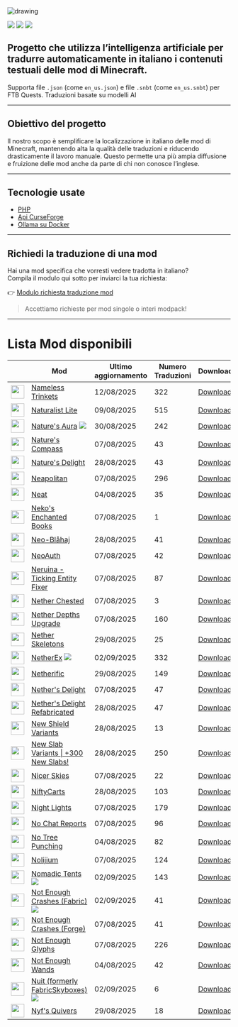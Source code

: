 <img src="https://cdn.worldvectorlogo.com/logos/minecraft.svg" alt="drawing" />

![](https://img.shields.io/badge/Ultimo%20Aggiornamento-02%2F09%2F2025-blue)
![](https://img.shields.io/badge/Mod%20tradotte-1896-green)
![](https://img.shields.io/badge/Quest%20tradotte-4-green)

## Progetto che utilizza l’intelligenza artificiale per **tradurre automaticamente in italiano** i contenuti testuali delle mod di Minecraft.
Supporta file `.json` (come `en_us.json`) e file `.snbt` (come `en_us.snbt`) per FTB Quests.
Traduzioni basate su modelli AI

---

## Obiettivo del progetto

Il nostro scopo è semplificare la localizzazione in italiano delle mod di Minecraft, mantenendo alta la qualità delle traduzioni e riducendo drasticamente il lavoro manuale. Questo permette una più ampia diffusione e fruizione delle mod anche da parte di chi non conosce l’inglese.

---

## Tecnologie usate

- [PHP](https://www.php.net/)
- [Api CurseForge](https://curseforge.com/)
- [Ollama su Docker](https://hub.docker.com/r/ollama/ollama)

---

## Richiedi la traduzione di una mod

Hai una mod specifica che vorresti vedere tradotta in italiano?  
Compila il modulo qui sotto per inviarci la tua richiesta:

👉 [Modulo richiesta traduzione mod](https://forms.gle/3SsGruLzzU6gDovv8)

> Accettiamo richieste per mod singole o interi modpack!

---
# Lista Mod disponibili

|  |Mod | Ultimo<br/>aggiornamento | Numero<br/>Traduzioni |Download |
| ---- | ---- | ---- | ---- | ---- |
| <img src="https://media.forgecdn.net/avatars/1180/32/638753189498704993.png" loading="lazy" decoding="async" width="30" /> | [Nameless Trinkets](https://www.curseforge.com/minecraft/mc-mods/nameless-trinkets "Web Site")  | 12/08/2025 | 322 | [Download ](https://download-directory.github.io/?url=%2Ftraduzioni%2Fassets%2Fnameless_trinkets "Download") |
| <img src="https://media.forgecdn.net/avatars/1198/547/638774805203022090.png" loading="lazy" decoding="async" width="30" /> | [Naturalist Lite](https://www.curseforge.com/minecraft/mc-mods/naturalist "Web Site")  | 09/08/2025 | 515 | [Download ](https://download-directory.github.io/?url=%2Ftraduzioni%2Fassets%2Fnaturalist "Download") |
| <img src="https://media.forgecdn.net/avatars/177/702/636773126126869342.png" loading="lazy" decoding="async" width="30" /> | [Nature's Aura](https://www.curseforge.com/minecraft/mc-mods/natures-aura "Web Site") ![](https://img.shields.io/badge/NEW-red) | 30/08/2025 | 242 | [Download ](https://download-directory.github.io/?url=%2Ftraduzioni%2Fassets%2Fnaturesaura "Download") |
| <img src="https://media.forgecdn.net/avatars/54/102/636131217371752080.png" loading="lazy" decoding="async" width="30" /> | [Nature's Compass](https://www.curseforge.com/minecraft/mc-mods/natures-compass "Web Site")  | 07/08/2025 | 43 | [Download ](https://download-directory.github.io/?url=%2Ftraduzioni%2Fassets%2Fnaturescompass "Download") |
| <img src="https://media.forgecdn.net/avatars/1058/944/638590115983729040.gif" loading="lazy" decoding="async" width="30" /> | [Nature's Delight](https://www.curseforge.com/minecraft/mc-mods/natures-delight "Web Site")  | 28/08/2025 | 43 | [Download ](https://download-directory.github.io/?url=%2Ftraduzioni%2Fassets%2Fnatures_delight "Download") |
| <img src="https://media.forgecdn.net/avatars/582/836/637949117827439416.png" loading="lazy" decoding="async" width="30" /> | [Neapolitan](https://www.curseforge.com/minecraft/mc-mods/neapolitan "Web Site")  | 07/08/2025 | 296 | [Download ](https://download-directory.github.io/?url=%2Ftraduzioni%2Fassets%2Fneapolitan "Download") |
| <img src="https://media.forgecdn.net/avatars/588/684/637958998850280257.png" loading="lazy" decoding="async" width="30" /> | [Neat](https://www.curseforge.com/minecraft/mc-mods/neat "Web Site")  | 04/08/2025 | 35 | [Download ](https://download-directory.github.io/?url=%2Ftraduzioni%2Fassets%2Fneat "Download") |
| <img src="https://media.forgecdn.net/avatars/344/39/637489917017851479.png" loading="lazy" decoding="async" width="30" /> | [Neko's Enchanted Books](https://www.curseforge.com/minecraft/mc-mods/nekos-enchanted-books "Web Site")  | 07/08/2025 | 1 | [Download ](https://download-directory.github.io/?url=%2Ftraduzioni%2Fassets%2Fnebs "Download") |
| <img src="https://media.forgecdn.net/avatars/1190/860/638765630692586859.png" loading="lazy" decoding="async" width="30" /> | [Neo-Blåhaj](https://www.curseforge.com/minecraft/mc-mods/neo-blahaj "Web Site")  | 28/08/2025 | 41 | [Download ](https://download-directory.github.io/?url=%2Ftraduzioni%2Fassets%2Fblahaj "Download") |
| <img src="https://media.forgecdn.net/avatars/1117/919/638673030056182322.png" loading="lazy" decoding="async" width="30" /> | [NeoAuth](https://www.curseforge.com/minecraft/mc-mods/neoauth "Web Site")  | 07/08/2025 | 42 | [Download ](https://download-directory.github.io/?url=%2Ftraduzioni%2Fassets%2Fneo_auth "Download") |
| <img src="https://media.forgecdn.net/avatars/857/489/638262012283205727.png" loading="lazy" decoding="async" width="30" /> | [Neruina - Ticking Entity Fixer](https://www.curseforge.com/minecraft/mc-mods/neruina "Web Site")  | 07/08/2025 | 87 | [Download ](https://download-directory.github.io/?url=%2Ftraduzioni%2Fassets%2Fneruina "Download") |
| <img src="https://media.forgecdn.net/avatars/813/504/638188024058800381.png" loading="lazy" decoding="async" width="30" /> | [Nether Chested](https://www.curseforge.com/minecraft/mc-mods/nether-chested "Web Site")  | 07/08/2025 | 3 | [Download ](https://download-directory.github.io/?url=%2Ftraduzioni%2Fassets%2Fnetherchested "Download") |
| <img src="https://media.forgecdn.net/avatars/601/587/637980902042468793.png" loading="lazy" decoding="async" width="30" /> | [Nether Depths Upgrade](https://www.curseforge.com/minecraft/mc-mods/nether-depths-upgrade "Web Site")  | 07/08/2025 | 160 | [Download ](https://download-directory.github.io/?url=%2Ftraduzioni%2Fassets%2Fnetherdepthsupgrade "Download") |
| <img src="https://media.forgecdn.net/avatars/359/192/637521139057793093.png" loading="lazy" decoding="async" width="30" /> | [Nether Skeletons](https://www.curseforge.com/minecraft/mc-mods/nether-skeletons "Web Site")  | 29/08/2025 | 25 | [Download ](https://download-directory.github.io/?url=%2Ftraduzioni%2Fassets%2Fnetherskeletons "Download") |
| <img src="https://media.forgecdn.net/avatars/1201/759/638778583337461501.png" loading="lazy" decoding="async" width="30" /> | [NetherEx](https://www.curseforge.com/minecraft/mc-mods/netherex "Web Site") ![](https://img.shields.io/badge/NEW-red) | 02/09/2025 | 332 | [Download ](https://download-directory.github.io/?url=%2Ftraduzioni%2Fassets%2Fnetherex "Download") |
| <img src="https://media.forgecdn.net/avatars/802/391/638167030108762994.png" loading="lazy" decoding="async" width="30" /> | [Netherific](https://www.curseforge.com/minecraft/mc-mods/netherific "Web Site")  | 29/08/2025 | 149 | [Download ](https://download-directory.github.io/?url=%2Ftraduzioni%2Fassets%2Fnourished_nether "Download") |
| <img src="https://media.forgecdn.net/avatars/397/613/637598857629083481.png" loading="lazy" decoding="async" width="30" /> | [Nether's Delight](https://www.curseforge.com/minecraft/mc-mods/nethers-delight "Web Site")  | 07/08/2025 | 47 | [Download ](https://download-directory.github.io/?url=%2Ftraduzioni%2Fassets%2Fnethersdelight "Download") |
| <img src="https://media.forgecdn.net/avatars/976/3/638479758035701636.png" loading="lazy" decoding="async" width="30" /> | [Nether's Delight Refabricated](https://www.curseforge.com/minecraft/mc-mods/nethers-delight-refabricated "Web Site")  | 28/08/2025 | 47 | [Download ](https://download-directory.github.io/?url=%2Ftraduzioni%2Fassets%2Fnethersdelight "Download") |
| <img src="https://media.forgecdn.net/avatars/885/67/638320109593926811.png" loading="lazy" decoding="async" width="30" /> | [New Shield Variants](https://www.curseforge.com/minecraft/mc-mods/new-shield-variants "Web Site")  | 28/08/2025 | 13 | [Download ](https://download-directory.github.io/?url=%2Ftraduzioni%2Fassets%2Fnew_shield_variants "Download") |
| <img src="https://media.forgecdn.net/avatars/866/280/638278233398416389.png" loading="lazy" decoding="async" width="30" /> | [New Slab Variants \| +300 New Slabs!](https://www.curseforge.com/minecraft/mc-mods/new-slab-variants "Web Site")  | 28/08/2025 | 250 | [Download ](https://download-directory.github.io/?url=%2Ftraduzioni%2Fassets%2Fnew_slab_variants "Download") |
| <img src="https://media.forgecdn.net/avatars/675/668/638065831882596876.png" loading="lazy" decoding="async" width="30" /> | [Nicer Skies](https://www.curseforge.com/minecraft/mc-mods/nicer-skies "Web Site")  | 07/08/2025 | 22 | [Download ](https://download-directory.github.io/?url=%2Ftraduzioni%2Fassets%2Fnicer_skies "Download") |
| <img src="https://media.forgecdn.net/avatars/862/215/638270440374651656.png" loading="lazy" decoding="async" width="30" /> | [NiftyCarts](https://www.curseforge.com/minecraft/mc-mods/niftycarts "Web Site")  | 28/08/2025 | 103 | [Download ](https://download-directory.github.io/?url=%2Ftraduzioni%2Fassets%2Fniftycarts "Download") |
| <img src="https://media.forgecdn.net/avatars/610/316/637992173745624440.png" loading="lazy" decoding="async" width="30" /> | [Night Lights](https://www.curseforge.com/minecraft/mc-mods/nightlights "Web Site")  | 07/08/2025 | 179 | [Download ](https://download-directory.github.io/?url=%2Ftraduzioni%2Fassets%2Fnightlights "Download") |
| <img src="https://media.forgecdn.net/avatars/560/68/637910636688514454.png" loading="lazy" decoding="async" width="30" /> | [No Chat Reports](https://www.curseforge.com/minecraft/mc-mods/no-chat-reports "Web Site")  | 07/08/2025 | 96 | [Download ](https://download-directory.github.io/?url=%2Ftraduzioni%2Fassets%2Fnochatreports "Download") |
| <img src="https://media.forgecdn.net/avatars/152/241/636610005089935450.png" loading="lazy" decoding="async" width="30" /> | [No Tree Punching](https://www.curseforge.com/minecraft/mc-mods/no-tree-punching "Web Site")  | 04/08/2025 | 82 | [Download ](https://download-directory.github.io/?url=%2Ftraduzioni%2Fassets%2Fnotreepunching "Download") |
| <img src="https://media.forgecdn.net/avatars/1037/727/638562616562237176.png" loading="lazy" decoding="async" width="30" /> | [Nolijium](https://www.curseforge.com/minecraft/mc-mods/nolijium "Web Site")  | 07/08/2025 | 124 | [Download ](https://download-directory.github.io/?url=%2Ftraduzioni%2Fassets%2Fnolijium "Download") |
| <img src="https://media.forgecdn.net/avatars/184/32/636818851745227719.png" loading="lazy" decoding="async" width="30" /> | [Nomadic Tents](https://www.curseforge.com/minecraft/mc-mods/nomadic-tents "Web Site") ![](https://img.shields.io/badge/NEW-red) | 02/09/2025 | 143 | [Download ](https://download-directory.github.io/?url=%2Ftraduzioni%2Fassets%2Fnomadictents "Download") |
| <img src="https://media.forgecdn.net/avatars/678/788/638068250390143486.png" loading="lazy" decoding="async" width="30" /> | [Not Enough Crashes (Fabric)](https://www.curseforge.com/minecraft/mc-mods/not-enough-crashes "Web Site") ![](https://img.shields.io/badge/NEW-red) | 02/09/2025 | 41 | [Download ](https://download-directory.github.io/?url=%2Ftraduzioni%2Fassets%2Fnotenoughcrashes "Download") |
| <img src="https://media.forgecdn.net/avatars/678/787/638068249639913693.png" loading="lazy" decoding="async" width="30" /> | [Not Enough Crashes (Forge)](https://www.curseforge.com/minecraft/mc-mods/not-enough-crashes-forge "Web Site")  | 07/08/2025 | 41 | [Download ](https://download-directory.github.io/?url=%2Ftraduzioni%2Fassets%2Fnotenoughcrashes "Download") |
| <img src="https://media.forgecdn.net/avatars/1320/307/638858489634548083.png" loading="lazy" decoding="async" width="30" /> | [Not Enough Glyphs](https://www.curseforge.com/minecraft/mc-mods/not-enough-glyphs "Web Site")  | 07/08/2025 | 226 | [Download ](https://download-directory.github.io/?url=%2Ftraduzioni%2Fassets%2Fnot_enough_glyphs "Download") |
| <img src="https://media.forgecdn.net/avatars/24/998/635766264574784801.png" loading="lazy" decoding="async" width="30" /> | [Not Enough Wands](https://www.curseforge.com/minecraft/mc-mods/not-enough-wands "Web Site")  | 04/08/2025 | 42 | [Download ](https://download-directory.github.io/?url=%2Ftraduzioni%2Fassets%2Fnotenoughwands "Download") |
| <img src="https://media.forgecdn.net/avatars/1317/62/638856240481310718.png" loading="lazy" decoding="async" width="30" /> | [Nuit (formerly FabricSkyboxes)](https://www.curseforge.com/minecraft/mc-mods/nuit "Web Site") ![](https://img.shields.io/badge/NEW-red) | 02/09/2025 | 6 | [Download ](https://download-directory.github.io/?url=%2Ftraduzioni%2Fassets%2Ffabricskyboxes "Download") |
| <img src="https://media.forgecdn.net/avatars/865/674/638277028518781682.png" loading="lazy" decoding="async" width="30" /> | [Nyf's Quivers](https://www.curseforge.com/minecraft/mc-mods/nyfs-quivers "Web Site")  | 29/08/2025 | 18 | [Download ](https://download-directory.github.io/?url=%2Ftraduzioni%2Fassets%2Fnyfsquiver "Download") |